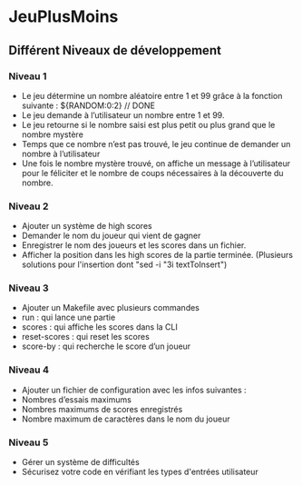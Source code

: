 # JeuPlusMoins

## Différent Niveaux de développement

### Niveau 1
- Le jeu détermine un nombre aléatoire entre 1 et 99 grâce à la fonction suivante : ${RANDOM:0:2} // DONE
- Le jeu demande à l’utilisateur un nombre entre 1 et 99. 
- Le jeu retourne si le nombre saisi est plus petit ou plus grand que le nombre mystère
- Temps que ce nombre n’est pas trouvé, le jeu continue de demander un nombre à l’utilisateur
- Une fois le nombre mystère trouvé, on affiche un message à l’utilisateur pour le féliciter et le nombre de coups nécessaires à la découverte du nombre.

### Niveau 2
- Ajouter un système de high scores
- Demander le nom du joueur qui vient de gagner
- Enregistrer le nom des joueurs et les scores dans un fichier.
- Afficher la position dans les high scores de la partie terminée. (Plusieurs solutions pour l'insertion dont "sed -i "3i textToInsert")

### Niveau 3
- Ajouter un Makefile avec plusieurs commandes
- run : qui lance une partie
- scores : qui affiche les scores dans la CLI
- reset-scores : qui reset les scores
- score-by : qui recherche le score d’un joueur

### Niveau 4
- Ajouter un fichier de configuration avec les infos suivantes :
- Nombres d’essais maximums
- Nombres maximums de scores enregistrés
- Nombre maximum de caractères dans le nom du joueur

### Niveau 5
- Gérer un système de difficultés 
- Sécurisez votre code en vérifiant les types d'entrées utilisateur 